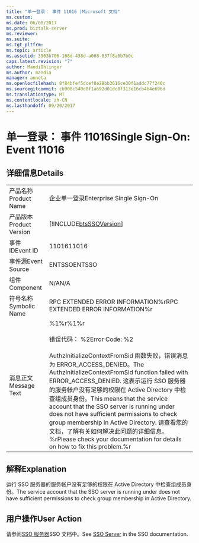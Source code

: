 ```yaml
---
title: "单一登录： 事件 11016 |Microsoft 文档"
ms.custom: 
ms.date: 06/08/2017
ms.prod: biztalk-server
ms.reviewer: 
ms.suite: 
ms.tgt_pltfrm: 
ms.topic: article
ms.assetid: 3963b706-168d-438d-a068-637f8a6b7b0c
caps.latest.revision: "7"
author: MandiOhlinger
ms.author: mandia
manager: anneta
ms.openlocfilehash: 8f84bfef5dcef8e28bb3616ce30f1addc77f240c
ms.sourcegitcommit: cb908c540d8f1a692d01dc8f313e16cb4b4e696d
ms.translationtype: MT
ms.contentlocale: zh-CN
ms.lasthandoff: 09/20/2017
---
```

# <a name="single-sign-on-event-11016"></a><span data-ttu-id="d892f-102">单一登录： 事件 11016</span><span class="sxs-lookup"><span data-stu-id="d892f-102">Single Sign-On: Event 11016</span></span>
## <a name="details"></a><span data-ttu-id="d892f-103">详细信息</span><span class="sxs-lookup"><span data-stu-id="d892f-103">Details</span></span>  
  
|||  
|-|-|  
|<span data-ttu-id="d892f-104">产品名称</span><span class="sxs-lookup"><span data-stu-id="d892f-104">Product Name</span></span>|<span data-ttu-id="d892f-105">企业单一登录</span><span class="sxs-lookup"><span data-stu-id="d892f-105">Enterprise Single Sign-On</span></span>|  
|<span data-ttu-id="d892f-106">产品版本</span><span class="sxs-lookup"><span data-stu-id="d892f-106">Product Version</span></span>|[!INCLUDE[btsSSOVersion](../includes/btsssoversion-md.md)]|  
|<span data-ttu-id="d892f-107">事件 ID</span><span class="sxs-lookup"><span data-stu-id="d892f-107">Event ID</span></span>|<span data-ttu-id="d892f-108">11016</span><span class="sxs-lookup"><span data-stu-id="d892f-108">11016</span></span>|  
|<span data-ttu-id="d892f-109">事件源</span><span class="sxs-lookup"><span data-stu-id="d892f-109">Event Source</span></span>|<span data-ttu-id="d892f-110">ENTSSO</span><span class="sxs-lookup"><span data-stu-id="d892f-110">ENTSSO</span></span>|  
|<span data-ttu-id="d892f-111">组件</span><span class="sxs-lookup"><span data-stu-id="d892f-111">Component</span></span>|<span data-ttu-id="d892f-112">N/A</span><span class="sxs-lookup"><span data-stu-id="d892f-112">N/A</span></span>|  
|<span data-ttu-id="d892f-113">符号名称</span><span class="sxs-lookup"><span data-stu-id="d892f-113">Symbolic Name</span></span>|<span data-ttu-id="d892f-114">RPC EXTENDED ERROR INFORMATION%r</span><span class="sxs-lookup"><span data-stu-id="d892f-114">RPC EXTENDED ERROR INFORMATION%r</span></span>|  
|<span data-ttu-id="d892f-115">消息正文</span><span class="sxs-lookup"><span data-stu-id="d892f-115">Message Text</span></span>|<span data-ttu-id="d892f-116">%1%r</span><span class="sxs-lookup"><span data-stu-id="d892f-116">%1%r</span></span><br /><br /> <span data-ttu-id="d892f-117">错误代码： %2</span><span class="sxs-lookup"><span data-stu-id="d892f-117">Error Code: %2</span></span><br /><br /> <span data-ttu-id="d892f-118">AuthzInitializeContextFromSid 函数失败，错误消息为 ERROR_ACCESS_DENIED。</span><span class="sxs-lookup"><span data-stu-id="d892f-118">The AuthzInitializeContextFromSid function failed with ERROR_ACCESS_DENIED.</span></span> <span data-ttu-id="d892f-119">这表示运行 SSO 服务器的服务帐户没有足够的权限在 Active Directory 中检查组成员身份。</span><span class="sxs-lookup"><span data-stu-id="d892f-119">This means that the service account that the SSO server is running under does not have sufficient permissions to check group membership in Active Directory.</span></span> <span data-ttu-id="d892f-120">请查看您的文档，了解有关如何解决此问题的详细信息。%r</span><span class="sxs-lookup"><span data-stu-id="d892f-120">Please check your documentation for details on how to fix this problem.%r</span></span>|  
  
## <a name="explanation"></a><span data-ttu-id="d892f-121">解释</span><span class="sxs-lookup"><span data-stu-id="d892f-121">Explanation</span></span>  
 <span data-ttu-id="d892f-122">运行 SSO 服务器的服务帐户没有足够的权限在 Active Directory 中检查组成员身份。</span><span class="sxs-lookup"><span data-stu-id="d892f-122">The service account that the SSO server is running under does not have sufficient permissions to check group membership in Active Directory.</span></span>  
  
## <a name="user-action"></a><span data-ttu-id="d892f-123">用户操作</span><span class="sxs-lookup"><span data-stu-id="d892f-123">User Action</span></span>  
 <span data-ttu-id="d892f-124">请参阅[SSO 服务器](../core/sso-server.md)SSO 文档中。</span><span class="sxs-lookup"><span data-stu-id="d892f-124">See [SSO Server](../core/sso-server.md) in the SSO documentation.</span></span>